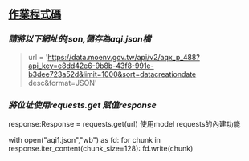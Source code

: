 ## [作業程式碼](./0520Assignment.ipynb)

### _請將以下網址的json,儲存為aqi.json檔_

> url = 'https://data.moenv.gov.tw/api/v2/aqx_p_488?api_key=e8dd42e6-9b8b-43f8-991e-b3dee723a52d&limit=1000&sort=datacreationdate desc&format=JSON'

### _將位址使用requests.get 賦值response_

response:Response = requests.get(url)
使用model requests的內建功能

with open("aqi1.json","wb") as fd:
    for chunk in response.iter_content(chunk_size=128):
        fd.write(chunk)